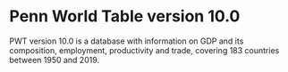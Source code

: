 # Penn World Table version 10.0

PWT version 10.0 is a database with information on GDP and its composition, employment, productivity and trade, covering 183 countries between 1950 and 2019.